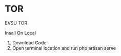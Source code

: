 # TOR
 EVSU TOR

Insall On Local
1. Download Code
2. Open terminal location and run php artisan serve
